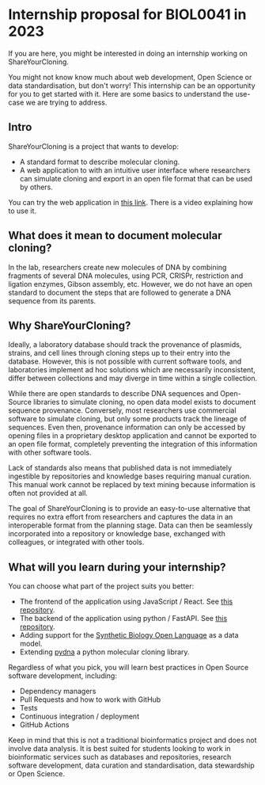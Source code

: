 # Internship proposal for BIOL0041 in 2023

If you are here, you might be interested in doing an internship working on ShareYourCloning.

You might not know know much about web development, Open Science or data standardisation, but don't worry! This internship can be an opportunity for you to get started with it. Here are some basics to understand the use-case we are trying to address.

## Intro

ShareYourCloning is a project that wants to develop:

* A standard format to describe molecular cloning.
* A web application to with an intuitive user interface where researchers can simulate cloning and export in an open file format that can be used by others.

You can try the web application in [this link](https://shareyourcloning.netlify.app/). There is a video explaining how to use it.

## What does it mean to document molecular cloning?

In the lab, researchers create new molecules of DNA by combining fragments of several DNA molecules, using PCR, CRISPr, restriction and ligation enzymes, Gibson assembly, etc. However, we do not have an open standard to document the steps that are followed to generate a DNA sequence from its parents.

## Why ShareYourCloning?

Ideally, a laboratory database should track the provenance of plasmids, strains, and cell lines through cloning steps up to their entry into the database. However, this is not possible with current software tools, and laboratories implement ad hoc solutions which are necessarily inconsistent, differ between collections and may diverge in time within a single collection.

While there are open standards to describe DNA sequences and Open-Source libraries to simulate cloning, no open data model exists to document sequence provenance. Conversely, most researchers use commercial software to simulate cloning, but only some products track the lineage of sequences. Even then, provenance information can only be accessed by opening files in a proprietary desktop application and cannot be exported to an open file format, completely preventing the integration of this information with other software tools.

Lack of standards also means that published data is not immediately ingestible by repositories and knowledge bases requiring manual curation. This manual work cannot be replaced by text mining because information is often not provided at all.

The goal of ShareYourCloning is to provide an easy-to-use alternative that requires no extra effort from researchers and captures the data in an interoperable format from the planning stage. Data can then be seamlessly incorporated into a repository or knowledge base, exchanged with colleagues, or integrated with other tools.

## What will you learn during your internship?

You can choose what part of the project suits you better:

* The frontend of the application using JavaScript / React. See [this repository](https://github.com/manulera/ShareYourCloning_frontend).
* The backend of the application using python / FastAPI. See [this repository](https://github.com/manulera/ShareYourCloning_backend).
* Adding support for the [Synthetic Biology Open Language](https://sbolstandard.org/) as a data model.
* Extending [pydna](https://github.com/BjornFJohansson/pydna) a python molecular cloning library.

Regardless of what you pick, you will learn best practices in Open Source software development, including:
  * Dependency managers
  * Pull Requests and how to work with GitHub
  * Tests
  * Continuous integration / deployment
  * GitHub Actions

Keep in mind that this is not a traditional bioinformatics project and does not involve data analysis. It is best suited for students looking to work in bioinformatic services such as databases and repositories, research software development, data curation and standardisation, data stewardship or Open Science.

